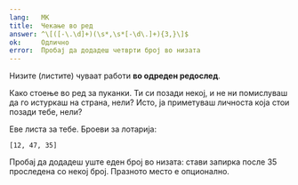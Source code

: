 ```yaml
---
lang:   MK
title:  Чекање во ред
answer: ^\[([-\.\d]+)(\s*,\s*[-\d\.]+){3,}\]$
ok:     Одлично
error:  Пробај да додадеш четврти број во низата
---
```


Низите (листите) чуваат работи __во одреден редослед__.

Како стоење во ред за пуканки. Ти си позади некој, и не ни помислуваш да го истуркаш на страна,
нели? Исто, ја приметуваш личноста која стои позади тебе, нели?

Еве листа за тебе. Броеви за лотарија: 

    [12, 47, 35]

Пробај да додадеш уште еден број во низата: стави запирка после 35 проследена со некој број. Празното место е опционално.
